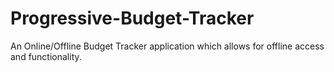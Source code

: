 # Progressive-Budget-Tracker
An Online/Offline Budget Tracker application which allows for offline access and functionality.

